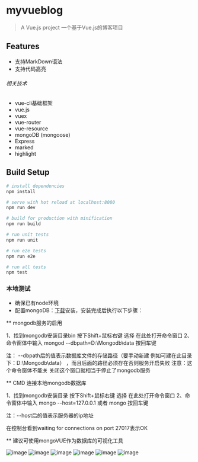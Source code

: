 # myvueblog

> A Vue.js project
> 一个基于Vue.js的博客项目

## Features

* 支持MarkDown语法
* 支持代码高亮

###### 相关技术
* vue-cli基础框架
* vue.js
* vuex
* vue-router
* vue-resource
* mongoDB (mongoose)
* Express
* marked
* highlight


## Build Setup

``` bash
# install dependencies
npm install

# serve with hot reload at localhost:8080
npm run dev

# build for production with minification
npm run build

# run unit tests
npm run unit

# run e2e tests
npm run e2e

# run all tests
npm test
```

### 本地测试
* 确保已有node环境
* 配置mongoDB：[下载](https://www.mongodb.com/download-center?jmp=nav#community)安装，安装完成后执行以下步骤：

** mongodb服务的启用         

1、找到mongodb安装目录bin  按下Shift+鼠标右键 选择 在此处打开命令窗口
2、命令窗体中输入 mongod --dbpath=D:\Mongodb\data 按回车键

注： --dbpath后的值表示数据库文件的存储路径（要手动新建 例如可建在此目录下：D:\Mongodb\data） ，而且后面的路径必须存在否则服务开启失败
注意：这个命令窗体不能关 关闭这个窗口就相当于停止了mongodb服务

** CMD 连接本地mongodb数据库

1、找到mongodb安装目录 按下Shift+鼠标右键 选择 在此处打开命令窗口
2、命令窗体中输入 mongo --host=127.0.0.1 或者 mongo 按回车键

注：--host后的值表示服务器的ip地址

在控制台看到waiting for connections on port 27017表示OK

** 建议可使用mongoVUE作为数据库的可视化工具

![image](https://github.com/chenshaomei/vue-router-vuex-mongoDB/raw/master/screenImgs/1.png)
![image](https://github.com/chenshaomei/vue-router-vuex-mongoDB/raw/master/screenImgs/2.png)
![image](https://github.com/chenshaomei/vue-router-vuex-mongoDB/raw/master/screenImgs/3.png)
![image](https://github.com/chenshaomei/vue-router-vuex-mongoDB/raw/master/screenImgs/4.png)
![image](https://github.com/chenshaomei/vue-router-vuex-mongoDB/raw/master/screenImgs/5.png)
![image](https://github.com/chenshaomei/vue-router-vuex-mongoDB/raw/master/screenImgs/6.png)
